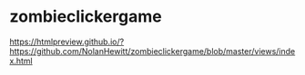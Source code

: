 # zombieclickergame
https://htmlpreview.github.io/?https://github.com/NolanHewitt/zombieclickergame/blob/master/views/index.html
